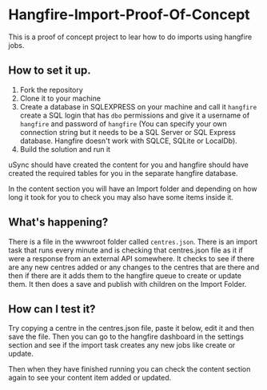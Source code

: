 # Hangfire-Import-Proof-Of-Concept

This is a proof of concept project to lear how to do imports using hangfire jobs.

## How to set it up.

1. Fork the repository
2. Clone it to your machine
3. Create a database in SQLEXPRESS on your machine and call it `hangfire` create a SQL login that has `dbo` permissions and give it a username of `hangfire` and password of `hangfire` (You can specify your own connection string but it needs to be a SQL Server or SQL Express database. Hangfire doesn't work with SQLCE, SQLite or LocalDb).
4. Build the solution and run it

uSync should have created the content for you and hangfire should have created the required tables for you in the separate hangfire database.

In the content section you will have an Import folder and depending on how long it took for you to check you may also have some items inside it.

## What's happening?

There is a file in the wwwroot folder called `centres.json`. There is an import task that runs every minute and is checking that centres.json file as it if were a response from an external API somewhere.
It checks to see if there are any new centres added or any changes to the centres that are there and then if there are it adds them to the hangfire queue to create or update them.
It then does a save and publish with children on the Import Folder.

## How can I test it?

Try copying a centre in the centres.json file, paste it below, edit it and then save the file. Then you can go to the hangfire dashboard in the settings section and see if the import task creates any new jobs like create or update.

Then when they have finished running you can check the content section again to see your content item added or updated.
